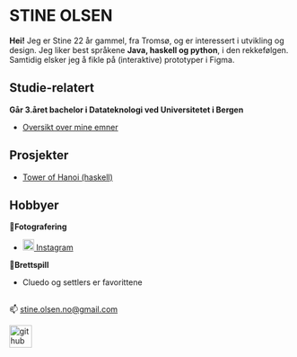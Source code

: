 # STINE OLSEN


**Hei!** Jeg er Stine 22 år gammel, fra Tromsø, og er interessert i utvikling og design.
Jeg liker best språkene **Java, haskell og python**, i den rekkefølgen. Samtidig elsker jeg å fikle på (interaktive) prototyper i Figma.


## Studie-relatert
**Går 3.året bachelor i Datateknologi ved Universitetet i Bergen**  
  * [Oversikt over mine emner](https://github.com/STIOlsen/Mine-Studie-Emner)




## Prosjekter
 * [Tower of Hanoi (haskell) ](https://github.com/STIOlsen/Tower-of-Hanoi)


## Hobbyer
📸**Fotografering** 
  * [  <img src='https://cdn.jsdelivr.net/npm/simple-icons@3.0.1/icons/instagram.svg' alt='instagram' height='20'> Instagram](https://www.instagram.com/s.0lsen/)  

🎲**Brettspill**
  * Cluedo og settlers er favorittene

##
 📫  stine.olsen.no@gmail.com  
 
[<img src='https://cdn.jsdelivr.net/npm/simple-icons@3.0.1/icons/github.svg' alt='github' height='40'>](https://github.com/STIOlsen) 


